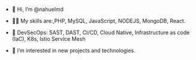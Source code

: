 - 👋 Hi, I’m @nahuelmd 
  
- 🥷🏻 My skills are:,PHP, MySQL, JavaScript, NODEJS, MongoDB, React. 
- 🔄 DevSecOps: SAST, DAST, CI/CD, Cloud Native, Infrastructure as code (IaC), K8s, Istio Service Mesh

- 👀 I’m interested in new projects and technologies.
